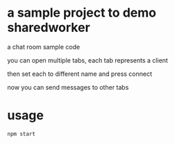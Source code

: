 # a sample project to demo sharedworker

a chat room sample code

you can open multiple tabs, each tab represents a client

then set each to different name and press connect

now you can send messages to other tabs

# usage

```
npm start
```
